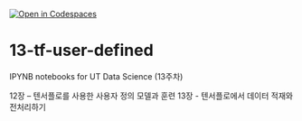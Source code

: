 [![Open in Codespaces](https://classroom.github.com/assets/launch-codespace-2972f46106e565e64193e422d61a12cf1da4916b45550586e14ef0a7c637dd04.svg)](https://classroom.github.com/open-in-codespaces?assignment_repo_id=17354232)
# 13-tf-user-defined

IPYNB notebooks for UT Data Science (13주차)

12장 – 텐서플로를 사용한 사용자 정의 모델과 훈련
13장 - 텐서플로에서 데이터 적재와 전처리하기
